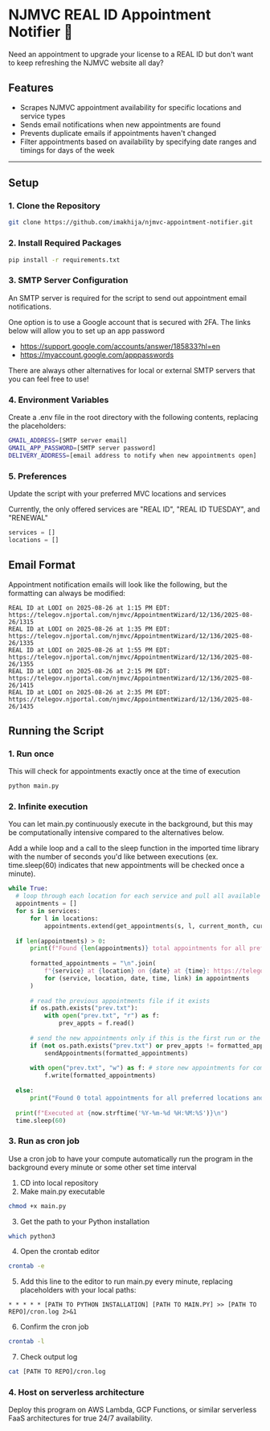 # NJMVC REAL ID Appointment Notifier 🚗

Need an appointment to upgrade your license to a REAL ID but don't want to keep refreshing the NJMVC website all day?

## Features

- Scrapes NJMVC appointment availability for specific locations and service types
- Sends email notifications when new appointments are found
- Prevents duplicate emails if appointments haven't changed
- Filter appointments based on availability by specifying date ranges and timings for days of the week

---

## Setup

### 1. Clone the Repository

```bash
git clone https://github.com/imakhija/njmvc-appointment-notifier.git
```

### 2. Install Required Packages
```bash
pip install -r requirements.txt
```

### 3. SMTP Server Configuration
An SMTP server is required for the script to send out appointment email notifications.

One option is to use a Google account that is secured with 2FA. The links below will allow you to set up an app password
- https://support.google.com/accounts/answer/185833?hl=en
- https://myaccount.google.com/apppasswords

There are always other alternatives for local or external SMTP servers that you can feel free to use!

### 4. Environment Variables
Create a .env file in the root directory with the following contents, replacing the placeholders:
```bash
GMAIL_ADDRESS=[SMTP server email]
GMAIL_APP_PASSWORD=[SMTP server password]
DELIVERY_ADDRESS=[email address to notify when new appointments open]
```

### 5. Preferences
Update the script with your preferred MVC locations and services

Currently, the only offered services are "REAL ID", "REAL ID TUESDAY", and "RENEWAL"

```python
services = []
locations = []
```

## Email Format
Appointment notification emails will look like the following, but the formatting can always be modified:
```
REAL ID at LODI on 2025-08-26 at 1:15 PM EDT: https://telegov.njportal.com/njmvc/AppointmentWizard/12/136/2025-08-26/1315
REAL ID at LODI on 2025-08-26 at 1:35 PM EDT: https://telegov.njportal.com/njmvc/AppointmentWizard/12/136/2025-08-26/1335
REAL ID at LODI on 2025-08-26 at 1:55 PM EDT: https://telegov.njportal.com/njmvc/AppointmentWizard/12/136/2025-08-26/1355
REAL ID at LODI on 2025-08-26 at 2:15 PM EDT: https://telegov.njportal.com/njmvc/AppointmentWizard/12/136/2025-08-26/1415
REAL ID at LODI on 2025-08-26 at 2:35 PM EDT: https://telegov.njportal.com/njmvc/AppointmentWizard/12/136/2025-08-26/1435
```

## Running the Script
### 1. Run once
This will check for appointments exactly once at the time of execution
```bash
python main.py
```
### 2. Infinite execution
You can let main.py continuously execute in the background, but this may be computationally intensive compared to the alternatives below.

Add a while loop and a call to the sleep function in the imported time library with the number of seconds you'd like between executions (ex. time.sleep(60) indicates that new appointments will be checked once a minute).
```python
while True:
  # loop through each location for each service and pull all available appointments
  appointments = []
  for s in services:
      for l in locations:
          appointments.extend(get_appointments(s, l, current_month, current_year))
  
  if len(appointments) > 0:
      print(f"Found {len(appointments)} total appointments for all preferred locations and services")
  
      formatted_appointments = "\n".join(
          f"{service} at {location} on {date} at {time}: https://telegov.njportal.com{link}"
          for (service, location, date, time, link) in appointments
      )
  
      # read the previous appointments file if it exists
      if os.path.exists("prev.txt"):
          with open("prev.txt", "r") as f:
              prev_appts = f.read()
  
      # send the new appointments only if this is the first run or the available appointments have changed
      if (not os.path.exists("prev.txt") or prev_appts != formatted_appointments):
          sendAppointments(formatted_appointments)
  
      with open("prev.txt", "w") as f: # store new appointments for comparison on next execution
          f.write(formatted_appointments)
  
  else:
      print("Found 0 total appointments for all preferred locations and services")
  
  print(f"Executed at {now.strftime('%Y-%m-%d %H:%M:%S')}\n")
  time.sleep(60)
```
### 3. Run as cron job
Use a cron job to have your compute automatically run the program in the background every minute or some other set time interval
1. CD into local repository
2. Make main.py executable
```bash
chmod +x main.py
```
3. Get the path to your Python installation
```bash
which python3
```
4. Open the crontab editor
```bash
crontab -e
```
5. Add this line to the editor to run main.py every minute, replacing placeholders with your local paths:
```
* * * * * [PATH TO PYTHON INSTALLATION] [PATH TO MAIN.PY] >> [PATH TO REPO]/cron.log 2>&1
```
6. Confirm the cron job
```bash
crontab -l
```
7. Check output log
```bash
cat [PATH TO REPO]/cron.log
```

### 4. Host on serverless architecture
Deploy this program on AWS Lambda, GCP Functions, or similar serverless FaaS architectures for true 24/7 availability.
